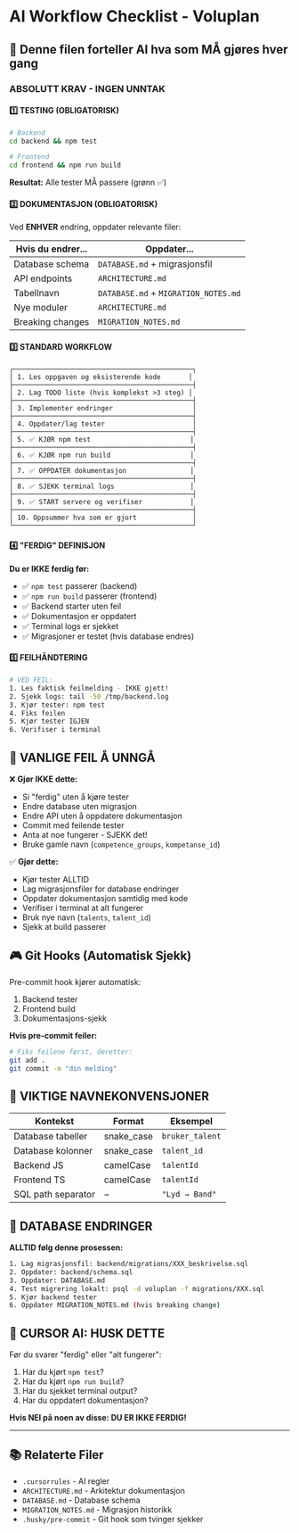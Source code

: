 # AI Workflow Checklist - Voluplan

## 🎯 Denne filen forteller AI hva som MÅ gjøres hver gang

### ABSOLUTT KRAV - INGEN UNNTAK

#### 1️⃣ TESTING (OBLIGATORISK)
```bash
# Backend
cd backend && npm test

# Frontend
cd frontend && npm run build
```
**Resultat:** Alle tester MÅ passere (grønn ✅)

#### 2️⃣ DOKUMENTASJON (OBLIGATORISK)
Ved **ENHVER** endring, oppdater relevante filer:

| Hvis du endrer... | Oppdater... |
|-------------------|-------------|
| Database schema | `DATABASE.md` + migrasjonsfil |
| API endpoints | `ARCHITECTURE.md` |
| Tabellnavn | `DATABASE.md` + `MIGRATION_NOTES.md` |
| Nye moduler | `ARCHITECTURE.md` |
| Breaking changes | `MIGRATION_NOTES.md` |

#### 3️⃣ STANDARD WORKFLOW

```
┌─────────────────────────────────────────────┐
│ 1. Les oppgaven og eksisterende kode       │
├─────────────────────────────────────────────┤
│ 2. Lag TODO liste (hvis komplekst >3 steg) │
├─────────────────────────────────────────────┤
│ 3. Implementer endringer                    │
├─────────────────────────────────────────────┤
│ 4. Oppdater/lag tester                      │
├─────────────────────────────────────────────┤
│ 5. ✅ KJØR npm test                         │
├─────────────────────────────────────────────┤
│ 6. ✅ KJØR npm run build                    │
├─────────────────────────────────────────────┤
│ 7. ✅ OPPDATER dokumentasjon                │
├─────────────────────────────────────────────┤
│ 8. ✅ SJEKK terminal logs                   │
├─────────────────────────────────────────────┤
│ 9. ✅ START servere og verifiser            │
├─────────────────────────────────────────────┤
│ 10. Oppsummer hva som er gjort              │
└─────────────────────────────────────────────┘
```

#### 4️⃣ "FERDIG" DEFINISJON

**Du er IKKE ferdig før:**
- ✅ `npm test` passerer (backend)
- ✅ `npm run build` passerer (frontend)
- ✅ Backend starter uten feil
- ✅ Dokumentasjon er oppdatert
- ✅ Terminal logs er sjekket
- ✅ Migrasjoner er testet (hvis database endres)

#### 5️⃣ FEILHÅNDTERING

```bash
# VED FEIL:
1. Les faktisk feilmelding - IKKE gjett!
2. Sjekk logs: tail -50 /tmp/backend.log
3. Kjør tester: npm test
4. Fiks feilen
5. Kjør tester IGJEN
6. Verifiser i terminal
```

## 🚨 VANLIGE FEIL Å UNNGÅ

❌ **Gjør IKKE dette:**
- Si "ferdig" uten å kjøre tester
- Endre database uten migrasjon
- Endre API uten å oppdatere dokumentasjon
- Commit med feilende tester
- Anta at noe fungerer - SJEKK det!
- Bruke gamle navn (`competence_groups`, `kompetanse_id`)

✅ **Gjør dette:**
- Kjør tester ALLTID
- Lag migrasjonsfiler for database endringer
- Oppdater dokumentasjon samtidig med kode
- Verifiser i terminal at alt fungerer
- Bruk nye navn (`talents`, `talent_id`)
- Sjekk at build passerer

## 🎮 Git Hooks (Automatisk Sjekk)

Pre-commit hook kjører automatisk:
1. Backend tester
2. Frontend build
3. Dokumentasjons-sjekk

**Hvis pre-commit feiler:**
```bash
# Fiks feilene først, deretter:
git add .
git commit -m "din melding"
```

## 📝 VIKTIGE NAVNEKONVENSJONER

| Kontekst | Format | Eksempel |
|----------|--------|----------|
| Database tabeller | snake_case | `bruker_talent` |
| Database kolonner | snake_case | `talent_id` |
| Backend JS | camelCase | `talentId` |
| Frontend TS | camelCase | `talentId` |
| SQL path separator | ` → ` | `"Lyd → Band"` |

## 🔄 DATABASE ENDRINGER

**ALLTID følg denne prosessen:**
```bash
1. Lag migrasjonsfil: backend/migrations/XXX_beskrivelse.sql
2. Oppdater: backend/schema.sql
3. Oppdater: DATABASE.md
4. Test migrering lokalt: psql -d voluplan -f migrations/XXX.sql
5. Kjør backend tester
6. Oppdater MIGRATION_NOTES.md (hvis breaking change)
```

## 🎯 CURSOR AI: HUSK DETTE

Før du svarer "ferdig" eller "alt fungerer":
1. Har du kjørt `npm test`? 
2. Har du kjørt `npm run build`?
3. Har du sjekket terminal output?
4. Har du oppdatert dokumentasjon?

**Hvis NEI på noen av disse: DU ER IKKE FERDIG!**

---

## 📚 Relaterte Filer

- `.cursorrules` - AI regler
- `ARCHITECTURE.md` - Arkitektur dokumentasjon
- `DATABASE.md` - Database schema
- `MIGRATION_NOTES.md` - Migrasjon historikk
- `.husky/pre-commit` - Git hook som tvinger sjekker

